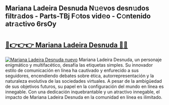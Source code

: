 ## Mariana Ladeira Desnuda N𝚞𝚎vos desn𝚞dos filtr𝚊dos - Parts-TBj F𝚘tos vid𝚎o - C𝚘ntenido atr𝚊ctivo 6rsOy

# <h2><a href="http://mb48tyy.tromn.icu/?c=Mariana+Ladeira+Desnuda">🔗👉👉👉 Mariana Ladeira Desnuda 🔗🔗</a></h2>

[![Mariana Ladeira Desnuda nuevo](https://i.imgur.com/pEAQMta.gif)](http://mb48tyy.tromn.icu/?c=Mariana+Ladeira+Desnuda)
Mariana Ladeira Desnuda, un personaje enigmático y multifacético, desafía las etiquetas simples. Su innovador estilo de comunicación en línea ha cautivado y enfurecido a sus seguidores, encendiendo debates sobre ética, autorrepresentación y la naturaleza evolutiva de las sociedades virtuales. A pesar de la ambigüedad de sus objetivos futuros, su papel en la configuración del mundo en línea es innegable. Con una dedicación inquebrantable y un atractivo innegable, el impacto de Mariana Ladeira Desnuda en la comunidad en línea es ilimitado.
